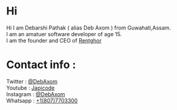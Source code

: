 # Hi
Hi I am Debarshi Pathak ( alias Deb Axom ) from Guwahati,Assam. <br>
I am an amatuer software developer of age 15. <br>
I am the founder and CEO of [Rentghor](https://rentghor.com)

# Contact info :
Twitter : [@DebAxom](https://twitter.com/DebAxom) <br>
Youtube : [Japicode](https://www.youtube.com/channel/UCOlTCB5f2z6_lWl3466ZB_Q) <br>
Instagram : [@DebAxom](https://instagram.com/DebAxom) <br>
Whatsapp : [+1(807)7703300](https://wa.me/+18077703300) <br>
